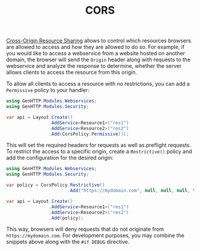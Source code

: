 ﻿---
title: CORS
description: Automatically configure your webservices for Cross-Origin Resource Sharing.
cascade:
  type: docs
---

[Cross-Origin Resource Sharing](https://developer.mozilla.org/en-US/docs/Web/HTTP/CORS) allows to control
which resources browsers are allowed to access and how they are allowed to do so. For example, if you would like
to access a webservice from a website hosted on another domain, the browser will
send the `Origin` header along with requests to the webservice and analyze the response to determine, whether the server
allows clients to access the resource from this origin.

To allow all clients to access a resource with no restrictions, you can add a `Permissive` policy to your handler:

```csharp
using GenHTTP.Modules.Webservices;
using GenHTTP.Modules.Security;

var api = Layout.Create()
                .AddService<Resource1>("res1")
                .AddService<Resource2>("res2")
                .Add(CorsPolicy.Permissive());
```

This will set the required headers for requests as well as preflight requests. To restrict the access
to a specific origin, create a `Restrictive()` policy and add the configuration for the desired origin:

```csharp
using GenHTTP.Modules.Webservices;
using GenHTTP.Modules.Security;

var policy = CorsPolicy.Restrictive()
                       .Add("https://mydomain.com", null, null, null, true);

var api = Layout.Create()
                .AddService<Resource1>("res1")
                .AddService<Resource2>("res2")
                .Add(policy);
```

This way, browsers will deny requests that do not originate from `https://mydomain.com`. For development
purposes, you may combine the snippets above along with the `#if DEBUG` directive. 
